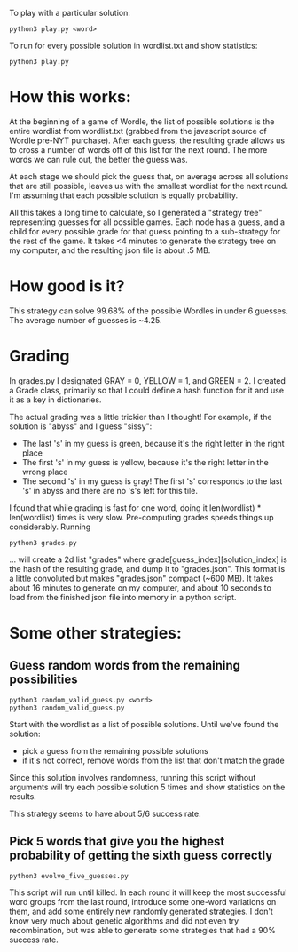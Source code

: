 To play with a particular solution:

    python3 play.py <word>


To run for every possible solution in wordlist.txt and show statistics:

    python3 play.py


# How this works:

At the beginning of a game of Wordle, the list of possible solutions is the entire wordlist from wordlist.txt (grabbed from the javascript source of Wordle pre-NYT purchase). After each guess, the resulting grade allows us to cross a number of words off of this list for the next round. The more words we can rule out, the better the guess was.

At each stage we should pick the guess that, on average across all solutions that are still possible, leaves us with the smallest wordlist for the next round. I'm assuming that each possible solution is equally probability.

All this takes a long time to calculate, so I generated a "strategy tree" representing guesses for all possible games. Each node has a guess, and a child for every possible grade for that guess pointing to a sub-strategy for the rest of the game. It takes <4 minutes to generate the strategy tree on my computer, and the resulting json file is about .5 MB.

# How good is it?

This strategy can solve 99.68% of the possible Wordles in under 6 guesses. The average number of guesses is ~4.25.

# Grading

In grades.py I designated GRAY = 0, YELLOW = 1, and GREEN = 2. I created a Grade class, primarily so that I could define a hash function for it and use it as a key in dictionaries.

The actual grading was a little trickier than I thought! For example, if the solution is "abyss" and I guess "sissy":

- The last 's' in my guess is green, because it's the right letter in the right place
- The first 's' in my guess is yellow, because it's the right letter in the wrong place
- The second 's' in my guess is gray! The first 's' corresponds to the last 's' in abyss and there are no 's's left for this tile.

I found that while grading is fast for one word, doing it len(wordlist) * len(wordlist) times is very slow. Pre-computing grades speeds things up considerably. Running

    python3 grades.py

... will create a 2d list "grades" where grade[guess_index][solution_index] is the hash of the resulting grade, and dump it to "grades.json". This format is a little convoluted but makes "grades.json" compact (~600 MB). It takes about 16 minutes to generate on my computer, and about 10 seconds to load from the finished json file into memory in a python script.

# Some other strategies:

## Guess random words from the remaining possibilities

    python3 random_valid_guess.py <word>
    python3 random_valid_guess.py

Start with the wordlist as a list of possible solutions. Until we've found the solution:

- pick a guess from the remaining possible solutions
- if it's not correct, remove words from the list that don't match the grade

Since this solution involves randomness, running this script without arguments will try each possible solution 5 times and show statistics on the results.

This strategy seems to have about 5/6 success rate.

## Pick 5 words that give you the highest probability of getting the sixth guess correctly

    python3 evolve_five_guesses.py

This script will run until killed. In each round it will keep the most successful word groups from the last round, introduce some one-word variations on them, and add some entirely new randomly generated strategies. I don't know very much about genetic algorithms and did not even try recombination, but was able to generate some strategies that had a 90% success rate.
